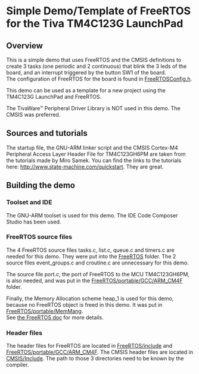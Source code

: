 # Simple Demo/Template of FreeRTOS for the Tiva TM4C123G LaunchPad

## Overview

This is a simple demo that uses FreeRTOS and the CMSIS definitions to create
3 tasks (one periodic and 2 continuous) that blink the 3 leds of the board, 
and an interrupt triggered by the button SW1 of the board.  
The configuration of FreeRTOS for the 
board is found in [FreeRTOSConfig.h](FreeRTOSConfig.h).

This demo can be used as a template for a new project using the TM4C123G LaunchPad and FreeRTOS.

The TivaWare™ Peripheral Driver Library is NOT used in this demo. The CMSIS was preferred.

## Sources and tutorials

The startup file, the GNU-ARM linker script and the CMSIS Cortex-M4 Peripheral Access Layer Header 
File for TM4C123GH6PM are taken from the tutorials made by Miro Samek. You can find 
the links to the tutorials here: http://www.state-machine.com/quickstart. They are great.

## Building the demo

### Toolset and IDE

The GNU-ARM toolset is used for this demo. The IDE Code Composer Studio has been used.

### FreeRTOS source files

The 4 FreeRTOS source files tasks.c, list.c, queue.c and timers.c are needed for this demo. 
They were put into the [FreeRTOS](FreeRTOS) folder. The 2 source files event_groups.c and croutine.c are 
unnecessary for this demo.

The source file port.c, the port of FreeRTOS to the MCU TM4C123GH6PM, is also needed, 
and was put in the [FreeRTOS/portable/GCC/ARM_CM4F](FreeRTOS/portable/GCC/ARM_CM4F) folder. 

Finally, the Memory Allocation scheme heap_1 is used for this demo, 
because no FreeRTOS object is freed in this demo. 
It was put in [FreeRTOS/portable/MemMang](FreeRTOS/portable/MemMang).  
See [the FreeRTOS doc](https://www.freertos.org/a00111.html) for more details.

### Header files

The header files for FreeRTOS are located in [FreeRTOS/include](FreeRTOS/include) and 
[FreeRTOS/portable/GCC/ARM_CM4F](FreeRTOS/portable/GCC/ARM_CM4F).
The CMSIS header files are located in [CMSIS/Include](CMSIS/Include). 
The path to those 3 directories need to be known by the compiler.